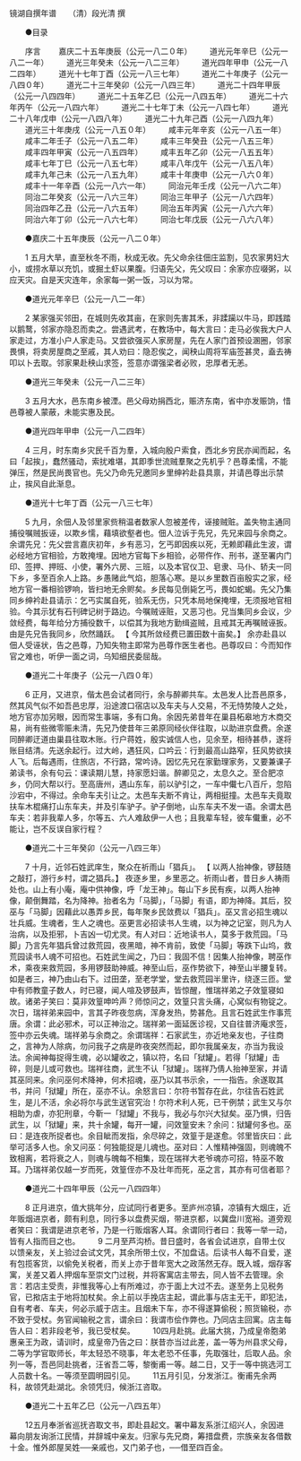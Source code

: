 <!-- { "loadSidebar": true } -->
镜湖自撰年谱　　（清）段光清 撰 



　　●目录 

　　序言 
　　嘉庆二十五年庚辰（公元一八二０年） 
　　道光元年辛巳（公元一八二一年） 
　　道光三年癸未（公元一八二三年） 
　　道光四年甲申（公元一八二四年） 
　　道光十七年丁酉（公元一八三七年） 
　　道光二十年庚子（公元一八四０年） 
　　道光二十三年癸卯（公元一八四三年） 
　　道光二十四年甲辰（公元一八四四年） 
　　道光二十五年乙巳（公元一八四五年） 
　　道光二十六年丙午（公元一八四六年） 
　　道光二十七年丁未（公元一八四七年） 
　　道光二十八年戊申（公元一八四八年） 
　　道光二十九年己酉（公元一八四九年） 
　　道光三十年庚戌（公元一八五０年） 
　　咸丰元年辛亥（公元一八五一年） 
　　咸丰二年壬子（公元一八五二年） 
　　咸丰三年癸丑（公元一八五三年） 
　　咸丰四年甲寅（公元一八五四年） 
　　咸丰五年乙卯（公元一八五五年） 
　　咸丰七年丁巳（公元一八五七年） 
　　咸丰八年戊午（公元一八五八年） 
　　咸丰九年己未（公元一八五九年） 
　　咸丰十年庚申（公元一八六０年） 
　　咸丰十一年辛酉（公元一八六一年） 
　　同治元年壬戌（公元一八六二年） 
　　同治二年癸亥（公元一八六三年） 
　　同治三年甲子（公元一八六四年） 
　　同治四年乙丑（公元一八六五年） 
　　同治五年丙寅（公元一八六六年） 
　　同治六年丁卯（公元一八六七年） 
　　同治七年戊辰（公元一八六八年） 

　　●嘉庆二十五年庚辰（公元一八二０年） 

　　1 五月大旱，直至秋冬不雨，秋成无收。先父命余往佃庄监割，见农家男妇大小，或捞水草以充饥，或掘土虾以果腹。归语先父，先父叹曰：余家亦应啜粥，以应天灾。自是天灾连年，余家每一粥一饭，习以为常。 

　　●道光元年辛巳（公元一八二一年） 

　　2 某家强买邻田，在城则先收其亩，在家则先害其禾，非蹂躏以牛马，即践踏以鹅鹜，邻家亦隐忍而卖之。尝遇武考，在教场中，每大言曰：走马必俟我大户人家走过，方准小户人家走马。又尝欲强买人家房屋，先在人家门首预设溷圈，邻家畏惧，将卖房屋商之至戚，其人劝曰：隐忍俟之，闻秧山周将军庙签甚灵，盍去祷叩以卜去取。邻家果赴秧山求签，签意亦谓强梁者必败，忠厚者无恙。 

　　●道光三年癸未（公元一八二三年） 

　　3 五月大水，邑东南乡被湮。邑父母劝捐西北，赈济东南，省中亦发赈饷，惜邑尊被人蒙蔽，未能实惠及民。 

　　●道光四年甲申（公元一八二四年） 

　　4 三月，时东南乡灾民千百为羣，入城向殷户索食，西北乡穷民亦闻而起，名曰「起挨」，蠢然骚动，索扰难堪，其即季世流贼羣聚之先机乎？邑尊柔懦，不能弹压，然是民尚畏官也。先父乃命先兄邀同乡里绅衿赴县具禀，并请邑尊出示禁止，挨风自此渐息。 

　　●道光十七年丁酉（公元一八三七年） 

　　5 九月，余佃人及邻里家赀稍温者数家人忽被差传，诬接贼赃。盖失物主通同捕役嘱贼扳诬，以欺乡懦，藉填欲壑者也。佃人泣诉于先兄，先兄来园与余商之。余谓先兄：先父尝言嘉庆初年，乡有恶习，乞丐即因疾以死，无赖即藉此生波，谓必经地方官相验，方敢掩埋。因地方官每下乡相验，必带仵作、刑书，遂至署内门印、签押、押班、小使，署外六房、三班，以及本官仪卫、皂隶、马仆、轿夫一同下乡，多至百余人上路。乡愚赌此气焰，胆落心寒。是以乡里数百亩殷实之家，经地方官一番相验锣响，皆扫地无余赆矣。乡民每见倒毙乞丐，畏如蛇蝎。先父乃集同乡绅衿赴县请示：乞丐实属自死，验系无伤，只凭本局地保掩埋，无须报地官相验。今其示犹有石刊碑记树于路边。今嘱贼诬赃，又恶习也。兄当集同乡会议，少敛经费，每年给分方捕役数千，以偿其为我地方勤缉盗贼，且戒其无再嘱贼诬扳。由是先兄告我同乡，欣然踊跃。 【 今其所敛经费已置田数十亩矣。】 余亦赴县以佃人受诬状，告之邑尊，乃知失物主即常为邑尊作医生者也。邑尊叹曰：今而知作官之难也，听伊一面之词，乌知细民委屈哉。 

　　●道光二十年庚子（公元一八四０年） 

　　6 正月，又进京，偕太邑会试者同行，余与醉卿共车。太邑发人比吾邑原多，然其风气似不如吾邑忠厚，沿途渡口宿店以及车夫与人交易，不无恃势陵人之处，地方官亦加另眼，因而常生事端，多有口角。余因先弟昔年在巢县柘皋地方木商交易，尚有些微零赈未清，先兄乃使昔年三弟原同经伙伴往取，以助进京盘费。余遂同醉卿迂道由巢县往取木账。行户蒋姓，殷实诚信人也，见余至，相待甚恭，遂将账目结清。先送余起行。过大岭，遇狂风，口吟云：行到最高山路窄，狂风势欲挟人飞。后每遇雨，住旅店，不行路，常吟诗。因忆先兄在家勤理家务，又要兼课子弟读书，余有句云：课读期儿慧，持家愿妇谐。醉卿见之，太息久之。至合肥凉乡，仍同大帮以行。至高唐州，遇山东车，前以驴引之，一车中儎七八百斤，忽陷沙宕中，不得过。余命车夫引让之。太邑车夫断不肯让，两相挺撞。太邑车夫竟取扶车木棍痛打山东车夫，并及引车驴子。驴子倒地，山东车夫不发一语。余谓太邑车夫：若非我辈人多，尔等五、六人难敌伊一人也；且我辈车轻，彼车儎重，必不能让，岂不反误自家行程？ 

　　●道光二十三年癸卯（公元一八四三年） 

　　7 十月，近邻石姓武庠生，聚众在祈雨山「猖兵」。 【 以两人抬神像，锣鼓随之敲打，游行乡村，谓之猖兵。】 夜逐乡里，乡里恶之。祈雨山者，昔日乡人祷雨处也。山上有小庵，庵中供神像，呼「龙王神」。每山下乡民有疾，以两人抬神像，颠倒舞踏，名为降神。抬者名为「马脚」，「马脚」有语，即为神降。其后，狡巫与「马脚」因藉此以愚弄乡民，每年聚乡民敛费以「猖兵」。巫又言必招生魂以壮兵威。生魂者，生人之魂也。巫更言必招读书人生魂，以为神之记室，则凡为人治病，以及拒邪，卜吉凶一切尤灵。有人对曰：近地读书人，莫多于救荒园。「马脚」乃言先年猖兵曾过救荒园，夜黑暗，神不肯前，致使「马脚」等跌下山坞，救荒园读书人魂不可招也。石姓武生闻之，乃曰：我固不信！因集人抬神像，聘巫作术，乘夜来救荒园，多用锣鼓助神威。神至山后，巫作势欲下，神至山半腰复转。如是者三，神乃由山右下。过田垄，至老学堂，堂去救荒园半里许，绕逐三匝。堂中有师教童子数人，时已寝，闻人喧及锣鼓声，皆惊醒，惟瑞祥弟之子效篁寝如故。诸弟子笑曰：莫非效篁呻吟声？师惊问之，效篁只言头痛，心窝似有物锭之。次日，瑞祥弟来园中，言其子昨夜忽病，浑身发热，势甚危。且言石姓武生作事荒唐。余谓：此必邪术，可以正神治之。瑞祥弟一面延医诊视，又自往普济庵求签，签中亦云失魂。瑞祥弟与余商之。余谓瑞祥：石家武生，亦近地亲友也，子往商之，言神为人除病，勿问我子之病是昨夜突然而起，即尔我属亲友，亦当为我设法。余闻神每捉得生魂，必以罐收之，镇以符，名曰「狱罐」。若得「狱罐」击碎，则是儿或可救也。瑞祥往商，武生不认「狱罐」。瑞祥乃倩人抬神至家，并请其巫同来。余问巫何术降神，何术招魂，巫乃以其书示余，一一指告。余遂取其书，并问「狱罐」所在，巫亦不认。余怒言曰：尔符书暂存在此，尔往告石姓武生，是儿不活，余必将尔与武生送官究治！尔符术利人死，已干例禁；武生又与尔相助为虐，亦犯刑章，今靳一「狱罐」不我与，我必与尔兴大狱矣。巫乃惧，归告武生，以「狱罐」来，共十余罐，每开一罐，问效篁安未？余问：狱罐何多也。巫曰：是连夜所捉者也。余目眦而发指，余尽碎之，效篁于是遂愈。邻里皆庆曰：此举可活多人也。余又问巫：何独能捉是儿魂也。巫对曰：人惟精神强固，则魂魄不致相离，若将衰之人，则魂与魄每不相集，现在瑞祥大老爷魂亦可招，特巫不敢耳。乃瑞祥弟仅越一岁而死，效篁侄亦不及壮年而死，巫之言，其亦有可信者耶？ 

　　●道光二十四年甲辰（公元一八四四年） 

　　8 正月进京，值大挑年分，应试同行者更多。至庐州凉镇，凉镇有大烟庄，近年贩烟进京者，颇有利息，同行多以盘费买烟，带进京都，以冀盘川宽裕。道旁观者笑曰：我谓是进京老爷，乃是一行贩烟客人耳。余谓同行者曰：我等一举一动，皆有人指而目之也。 
　　9 二月至芦沟桥。昔日盛时，各省会试进京，自带土仪以馈亲友，关上验过会试文凭，其余所带土仪，不加盘诘。后读书人每不自爱，遂有包揽客货，以偷免关税者，而关上亦于昔年宽大之政荡然无存。既入城，烟存客寓，关差又着人押烟车至崇文门过税，并将客寓店主带去，同人皆不去管理。余言：若店主受责，非惟我等心上有所难过，亦于面上大过不去。遂至务上见税务官，已揿店主于地将加杖矣。余上前以手挽店主起，谓此事与店主无干，即犯法，自有考者、车夫，何必示威于店主。且烟未下车，亦不得遂算偷税；照货输税，亦不致于受杖。务官闻输税之言，谓余曰：我谓市侩作弊也。乃同店主回寓。店主每告人曰：若非段老爷，我已受杖矣。 
　　10四月赴挑。此届大挑，乃成皇帝胞弟惠亲王为政，请训时，成皇帝乃告之曰：朕昔亦当过此差，盖一等为州县求父母，二等为学官取师长，年太轻恐不晓事，年太老恐不任事，先取强壮，后取人品。余列一等，吾邑同赴挑者，汪省吾二等，黎衡甫一等。越二日，又于一等中挑选河工人员数十名。一等须至圆明园引见。 
　　11五月引见，分发浙江。衡甫先余两科，故领凭赴湖北。余领凭归，候浙江咨取。 

　　●道光二十五年乙巳（公元一八四五年） 

　　12五月奉浙省巡抚咨取文书，即赴县起文。署中幕友系浙江绍兴人，余因进幕向朋友询浙江民情，并辞城中亲友。归家与先兄商，筹措盘费，宗族亲友各借数十金。惟外郎屋吴姓──亲戚也，又门弟子也，──借至四百金。 
